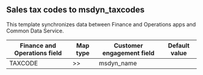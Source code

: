 ## Sales tax codes to msdyn_taxcodes

This template synchronizes data between Finance and Operations apps and Common Data Service.

Finance and Operations field | Map type | Customer engagement field | Default value
---|---|---|---
TAXCODE | >> | msdyn_name | 
